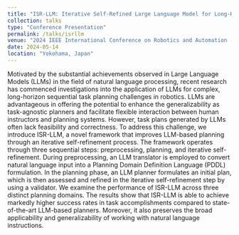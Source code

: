 ```yaml
---
title: "ISR-LLM: Iterative Self-Refined Large Language Model for Long-Horizon Sequential Task Planning"
collection: talks
type: "Conference Presentation"
permalink: /talks/isrllm
venue: "2024 IEEE International Conference on Robotics and Automation (ICRA)"
date: 2024-05-14
location: "Yokohama, Japan"
---
```


Motivated by the substantial achievements observed in Large Language Models (LLMs) in the field of natural language processing, recent research has commenced investigations into the application of LLMs for complex, long-horizon sequential task planning challenges in robotics. LLMs are advantageous in offering the potential to enhance the generalizability as task-agnostic planners and facilitate flexible interaction between human instructors and planning systems. However, task plans generated by LLMs often lack feasibility and correctness. To address this challenge, we introduce ISR-LLM, a novel framework that improves LLM-based planning through an iterative self-refinement process. The framework operates through three sequential steps: preprocessing, planning, and iterative self-refinement. During preprocessing, an LLM translator is employed to convert natural language input into a Planning Domain Definition Language (PDDL) formulation. In the planning phase, an LLM planner formulates an initial plan, which is then assessed and refined in the iterative self-refinement step by using a validator. We examine the performance of ISR-LLM across three distinct planning domains. The results show that ISR-LLM is able to achieve markedly higher success rates in task accomplishments compared to state-of-the-art LLM-based planners. Moreover, it also preserves the broad applicability and generalizability of working with natural language instructions.